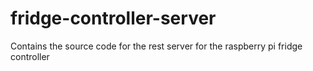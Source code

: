# fridge-controller-server
Contains the source code for the rest server for the raspberry pi fridge controller
